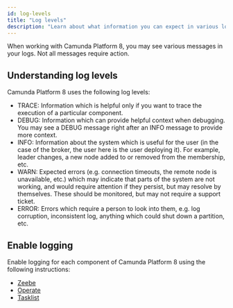 ```yaml
---
id: log-levels
title: "Log levels"
description: "Learn about what information you can expect in various log levels and how to handle them"
---
```


When working with Camunda Platform 8, you may see various messages in your logs. Not all messages require action.

## Understanding log levels

Camunda Platform 8 uses the following log levels:

- TRACE: Information which is helpful only if you want to trace the execution of a particular component.
- DEBUG: Information which can provide helpful context when debugging. You may see a DEBUG message right after an INFO message to provide more context.
- INFO: Information about the system which is useful for the user (in the case of the broker, the user here is the user deploying it). For example, leader changes, a new node added to or removed from the membership, etc.
- WARN: Expected errors (e.g. connection timeouts, the remote node is unavailable, etc.) which may indicate that parts of the system are not working, and would require attention if they persist, but may resolve by themselves. These should be monitored, but may not require a support ticket.
- ERROR: Errors which require a person to look into them, e.g. log corruption, inconsistent log, anything which could shut down a partition, etc.

## Enable logging

Enable logging for each component of Camunda Platform 8 using the following instructions:

- [Zeebe](../zeebe-deployment/configuration/logging.md)
- [Operate](../operate-deployment/operate-configuration.md/#logging)
- [Tasklist](../tasklist-deployment/configuration.md/#logging)
